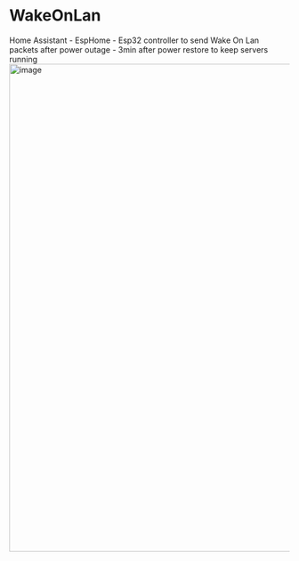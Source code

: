 # WakeOnLan
Home Assistant - EspHome - Esp32 controller to send Wake On Lan packets after power outage - 3min after power restore to keep servers running
<img width="1253" height="875" alt="image" src="https://github.com/user-attachments/assets/ae17bbf1-aa28-4a98-b645-51d1d07be46b" />
